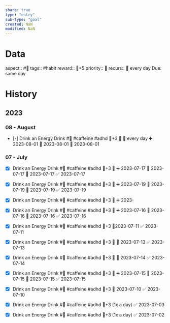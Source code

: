 ```yaml
---
share: true
type: "entry"
sub-type: "goal"
created: NaN 
modified: NaN
---
```

# Data
aspect:: #🛌
tags:: #habit
reward:: 🥄+5
priority:: 🔺
recurs:: 🔁 every day
Due: same day
# History
## 2023
### 08 - August
- [-] Drink an Energy Drink #💊 #caffeine #adhd 🥄+3 🔼 🔁 every day ➕ 2023-08-01 🛫 2023-08-01 📅 2023-08-01
### 07 - July
- [x] Drink an Energy Drink #💊 #caffeine #adhd 🥄+3 🔼 ➕ 2023-07-17 🛫 2023-07-17 📅 2023-07-17 ✅ 2023-07-17
- [x] Drink an Energy Drink #💊 #caffeine #adhd 🥄+3 🔼 ➕ 2023-07-19 🛫 2023-07-19 📅 2023-07-19 ✅ 2023-07-19
- [x] Drink an Energy Drink #💊 #caffeine #adhd 🥄+3 🔼 ➕ 2023-
- [x] Drink an Energy Drink #💊 #caffeine #adhd 🥄+3 🔼 ➕ 2023-07-16 🛫 2023-07-16 📅 2023-07-16 ✅ 2023-07-16
- [x] Drink an Energy Drink #💊 #caffeine #adhd 🥄+3 📆2023-07-11 ✅ 2023-07-11
- [x] Drink an Energy Drink #💊 #caffeine #adhd 🥄+3 🔼 📅 2023-07-13 ✅ 2023-07-13
- [x] Drink an Energy Drink #💊 #caffeine #adhd 🥄+3 🔼 📅 2023-07-14 ✅ 2023-07-14
- [x] Drink an Energy Drink #💊 #caffeine #adhd 🥄+3 🔼 ➕ 2023-07-15 🛫 2023-07-15 📅 2023-07-15 ✅ 2023-07-15
- [x] Drink an Energy Drink #💊 #caffeine #adhd 🥄+3 📅 2023-07-10 ✅ 2023-07-10
- [x] Drink an Energy Drink #💊 #caffeine #adhd 🥄+3 (1x a day) ✅ 2023-07-03
- [x] Drink an Energy Drink #💊 #caffeine #adhd 🥄+3 (1x a day) ✅ 2023-07-02




